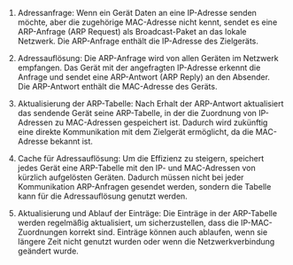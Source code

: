 1. Adressanfrage: Wenn ein Gerät Daten an eine IP-Adresse senden möchte, aber die zugehörige MAC-Adresse nicht kennt, sendet es eine ARP-Anfrage (ARP Request) als Broadcast-Paket an das lokale Netzwerk. Die ARP-Anfrage enthält die IP-Adresse des Zielgeräts.

2. Adressauflösung: Die ARP-Anfrage wird von allen Geräten im Netzwerk empfangen. Das Gerät mit der angefragten IP-Adresse erkennt die Anfrage und sendet eine ARP-Antwort (ARP Reply) an den Absender. Die ARP-Antwort enthält die MAC-Adresse des Geräts.

3. Aktualisierung der ARP-Tabelle: Nach Erhalt der ARP-Antwort aktualisiert das sendende Gerät seine ARP-Tabelle, in der die Zuordnung von IP-Adressen zu MAC-Adressen gespeichert ist. Dadurch wird zukünftig eine direkte Kommunikation mit dem Zielgerät ermöglicht, da die MAC-Adresse bekannt ist.

4. Cache für Adressauflösung: Um die Effizienz zu steigern, speichert jedes Gerät eine ARP-Tabelle mit den IP- und MAC-Adressen von kürzlich aufgelösten Geräten. Dadurch müssen nicht bei jeder Kommunikation ARP-Anfragen gesendet werden, sondern die Tabelle kann für die Adressauflösung genutzt werden.

5. Aktualisierung und Ablauf der Einträge: Die Einträge in der ARP-Tabelle werden regelmäßig aktualisiert, um sicherzustellen, dass die IP-MAC-Zuordnungen korrekt sind. Einträge können auch ablaufen, wenn sie längere Zeit nicht genutzt wurden oder wenn die Netzwerkverbindung geändert wurde.